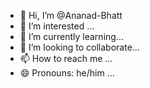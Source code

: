 - 👋 Hi, I’m @Ananad-Bhatt
- 👀 I’m interested ...
- 🌱 I’m currently learning...
- 💞️ I’m looking to collaborate...
- 📫 How to reach me ...
- 😄 Pronouns: he/him ...

<!---
Ananad-Bhatt/Ananad-Bhatt is a ✨ special ✨ repository because its `README.md` (this file) appears on your GitHub profile.
You can click the Preview link to take a look at your changes.
--->
